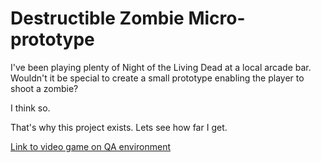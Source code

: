 # Destructible Zombie Micro-prototype
I've been playing plenty of Night of the Living Dead at a local arcade bar. Wouldn't it be special to create a small prototype enabling the player to shoot a zombie?

I think so.

That's why this project exists. Lets see how far I get.

[Link to video game on QA environment](https://aallbrig.github.io/destructible-zombie-microprototype/WebGL/index.html)
